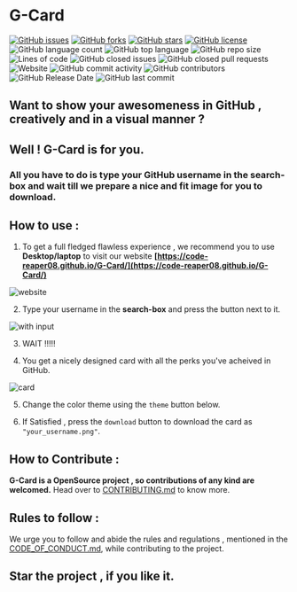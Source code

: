 # G-Card
[![GitHub issues](https://img.shields.io/github/issues/code-reaper08/G-Card?style=for-the-badge)](https://github.com/code-reaper08/G-Card/issues) [![GitHub forks](https://img.shields.io/github/forks/code-reaper08/G-Card?style=for-the-badge)](https://github.com/code-reaper08/G-Card/network) [![GitHub stars](https://img.shields.io/github/stars/code-reaper08/G-Card?style=for-the-badge)](https://github.com/code-reaper08/G-Card/stargazers) [![GitHub license](https://img.shields.io/github/license/code-reaper08/G-Card?style=for-the-badge)](https://github.com/code-reaper08/G-Card/blob/website/LICENSE) ![GitHub language count](https://img.shields.io/github/languages/count/code-reaper08/G-Card?style=for-the-badge) ![GitHub top language](https://img.shields.io/github/languages/top/code-reaper08/G-Card?style=for-the-badge) ![GitHub repo size](https://img.shields.io/github/repo-size/code-reaper08/G-Card?style=for-the-badge) ![Lines of code](https://img.shields.io/tokei/lines/github/code-reaper08/G-Card?style=for-the-badge) ![GitHub closed issues](https://img.shields.io/github/issues-closed-raw/code-reaper08/G-Card?style=for-the-badge) ![GitHub closed pull requests](https://img.shields.io/github/issues-pr-closed/code-reaper08/G-Card?style=for-the-badge) ![Website](https://img.shields.io/website?down_color=red&down_message=offline&style=for-the-badge&up_color=green&up_message=online&url=https%3A%2F%2Fcode-reaper08.github.io%2FG-Card%2F) ![GitHub commit activity](https://img.shields.io/github/commit-activity/w/code-reaper08/G-card?style=for-the-badge) ![GitHub contributors](https://img.shields.io/github/contributors/code-reaper08/G-Card?style=for-the-badge) ![GitHub Release Date](https://img.shields.io/github/release-date/code-reaper08/G-Card?style=for-the-badge) ![GitHub last commit](https://img.shields.io/github/last-commit/code-reaper08/G-Card?style=for-the-badge) 
## Want to show your awesomeness in GitHub , creatively and in a visual manner ?
## Well ! G-Card is for you.

### All you have to do is type your GitHub username in the search-box and wait till we prepare a nice and fit image for you to download.

## How to use :

1. To get a full fledged flawless experience , we recommend you to use **Desktop/laptop** to visit our website **[https://code-reaper08.github.io/G-Card/](https://code-reaper08.github.io/G-Card/)**

![website](https://user-images.githubusercontent.com/64256342/120079899-b8715680-c0d3-11eb-8478-a0e2e4b9f13a.png)


2. Type your username in the **search-box** and press the button next to it.

![with input](https://user-images.githubusercontent.com/64256342/120079904-bf986480-c0d3-11eb-81e6-449dda655836.png)

3. WAIT !!!!!

4. You get a nicely designed card with all the perks you've acheived in GitHub.

![card](https://user-images.githubusercontent.com/64256342/120079916-cc1cbd00-c0d3-11eb-828a-3f30c2401722.png)


5. Change the color theme using the `theme` button below.

6. If Satisfied , press the `download` button to download the card as `"your_username.png"`.

## How to Contribute :
__**G-Card is a OpenSource project , so contributions of any kind are welcomed.**__
Head over to [CONTRIBUTING.md](https://github.com/code-reaper08/G-Card/blob/website/CONTRIBUTING.md) to know more.

## Rules to follow :
We urge you to follow and abide the rules and regulations , mentioned in the [CODE_OF_CONDUCT.md](https://github.com/code-reaper08/G-Card/blob/website/CODE_OF_CONDUCT.md), while contributing to the project.

## Star the project , if you like it.
